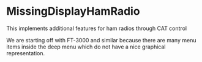 # MissingDisplayHamRadio
This implements additional features for ham radios through CAT control

We are starting off with FT-3000 and similar because there are many menu items inside the deep 
menu which do not have a nice graphical representation.


